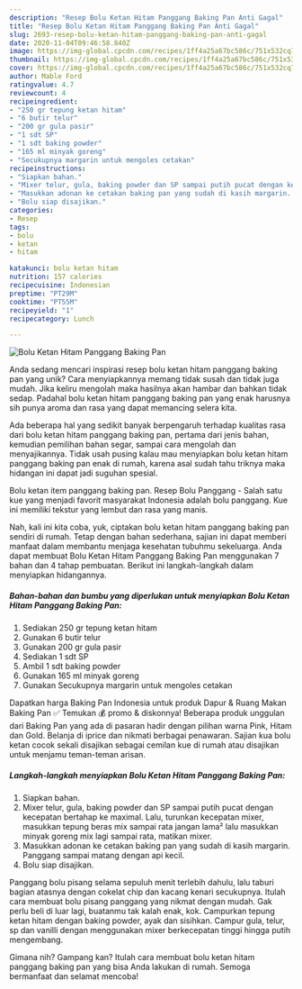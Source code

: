 ```yaml
---
description: "Resep Bolu Ketan Hitam Panggang Baking Pan Anti Gagal"
title: "Resep Bolu Ketan Hitam Panggang Baking Pan Anti Gagal"
slug: 2693-resep-bolu-ketan-hitam-panggang-baking-pan-anti-gagal
date: 2020-11-04T09:46:58.840Z
image: https://img-global.cpcdn.com/recipes/1ff4a25a67bc586c/751x532cq70/bolu-ketan-hitam-panggang-baking-pan-foto-resep-utama.jpg
thumbnail: https://img-global.cpcdn.com/recipes/1ff4a25a67bc586c/751x532cq70/bolu-ketan-hitam-panggang-baking-pan-foto-resep-utama.jpg
cover: https://img-global.cpcdn.com/recipes/1ff4a25a67bc586c/751x532cq70/bolu-ketan-hitam-panggang-baking-pan-foto-resep-utama.jpg
author: Mable Ford
ratingvalue: 4.7
reviewcount: 4
recipeingredient:
- "250 gr tepung ketan hitam"
- "6 butir telur"
- "200 gr gula pasir"
- "1 sdt SP"
- "1 sdt baking powder"
- "165 ml minyak goreng"
- "Secukupnya margarin untuk mengoles cetakan"
recipeinstructions:
- "Siapkan bahan."
- "Mixer telur, gula, baking powder dan SP sampai putih pucat dengan kecepatan bertahap ke maximal. Lalu, turunkan kecepatan mixer, masukkan tepung beras mix sampai rata jangan lama² lalu masukkan minyak goreng mix lagi sampai rata, matikan mixer."
- "Masukkan adonan ke cetakan baking pan yang sudah di kasih margarin. Panggang sampai matang dengan api kecil."
- "Bolu siap disajikan."
categories:
- Resep
tags:
- bolu
- ketan
- hitam

katakunci: bolu ketan hitam 
nutrition: 157 calories
recipecuisine: Indonesian
preptime: "PT29M"
cooktime: "PT55M"
recipeyield: "1"
recipecategory: Lunch

---
```



![Bolu Ketan Hitam Panggang Baking Pan](https://img-global.cpcdn.com/recipes/1ff4a25a67bc586c/751x532cq70/bolu-ketan-hitam-panggang-baking-pan-foto-resep-utama.jpg)

Anda sedang mencari inspirasi resep bolu ketan hitam panggang baking pan yang unik? Cara menyiapkannya memang tidak susah dan tidak juga mudah. Jika keliru mengolah maka hasilnya akan hambar dan bahkan tidak sedap. Padahal bolu ketan hitam panggang baking pan yang enak harusnya sih punya aroma dan rasa yang dapat memancing selera kita.

Ada beberapa hal yang sedikit banyak berpengaruh terhadap kualitas rasa dari bolu ketan hitam panggang baking pan, pertama dari jenis bahan, kemudian pemilihan bahan segar, sampai cara mengolah dan menyajikannya. Tidak usah pusing kalau mau menyiapkan bolu ketan hitam panggang baking pan enak di rumah, karena asal sudah tahu triknya maka hidangan ini dapat jadi suguhan spesial.

Bolu ketan item panggang baking pan. Resep Bolu Panggang - Salah satu kue yang menjadi favorit masyarakat Indonesia adalah bolu panggang. Kue ini memiliki tekstur yang lembut dan rasa yang manis.


Nah, kali ini kita coba, yuk, ciptakan bolu ketan hitam panggang baking pan sendiri di rumah. Tetap dengan bahan sederhana, sajian ini dapat memberi manfaat dalam membantu menjaga kesehatan tubuhmu sekeluarga. Anda dapat membuat Bolu Ketan Hitam Panggang Baking Pan menggunakan 7 bahan dan 4 tahap pembuatan. Berikut ini langkah-langkah dalam menyiapkan hidangannya.

<!--inarticleads1-->

##### Bahan-bahan dan bumbu yang diperlukan untuk menyiapkan Bolu Ketan Hitam Panggang Baking Pan:

1. Sediakan 250 gr tepung ketan hitam
1. Gunakan 6 butir telur
1. Gunakan 200 gr gula pasir
1. Sediakan 1 sdt SP
1. Ambil 1 sdt baking powder
1. Gunakan 165 ml minyak goreng
1. Gunakan Secukupnya margarin untuk mengoles cetakan


Dapatkan harga Baking Pan Indonesia untuk produk Dapur &amp; Ruang Makan Baking Pan ✅ Temukan 💰 promo &amp; diskonnya! Beberapa produk unggulan dari Baking Pan yang ada di pasaran hadir dengan pilihan warna Pink, Hitam dan Gold. Belanja di iprice dan nikmati berbagai penawaran. Sajian kua bolu ketan cocok sekali disajikan sebagai cemilan kue di rumah atau disajikan untuk menjamu teman-teman arisan. 

<!--inarticleads2-->

##### Langkah-langkah menyiapkan Bolu Ketan Hitam Panggang Baking Pan:

1. Siapkan bahan.
1. Mixer telur, gula, baking powder dan SP sampai putih pucat dengan kecepatan bertahap ke maximal. Lalu, turunkan kecepatan mixer, masukkan tepung beras mix sampai rata jangan lama² lalu masukkan minyak goreng mix lagi sampai rata, matikan mixer.
1. Masukkan adonan ke cetakan baking pan yang sudah di kasih margarin. Panggang sampai matang dengan api kecil.
1. Bolu siap disajikan.


Panggang bolu pisang selama sepuluh menit terlebih dahulu, lalu taburi bagian atasnya dengan cokelat chip dan kacang kenari secukupnya. Itulah cara membuat bolu pisang panggang yang nikmat dengan mudah. Gak perlu beli di luar lagi, buatanmu tak kalah enak, kok. Campurkan tepung ketan hitam dengan baking powder, ayak dan sisihkan. Campur gula, telur, sp dan vanilli dengan menggunakan mixer berkecepatan tinggi hingga putih mengembang. 

Gimana nih? Gampang kan? Itulah cara membuat bolu ketan hitam panggang baking pan yang bisa Anda lakukan di rumah. Semoga bermanfaat dan selamat mencoba!

